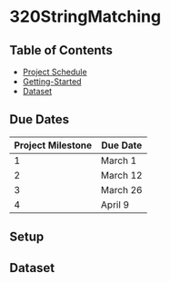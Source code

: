 # 320StringMatching

## Table of Contents 
  - [Project Schedule](#due-dates)
  - [Getting-Started](#setup)
  - [Dataset](#dataset)


## Due Dates
| Project Milestone | Due Date |
|-------------------|----------|
| 1                 | March 1  |
| 2                 | March 12 |
| 3                 | March 26 |
| 4                 | April 9  |

## Setup

## Dataset 
